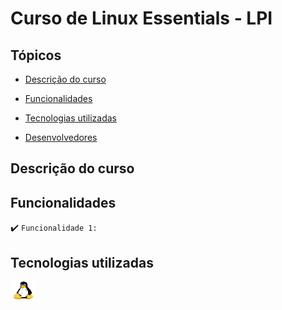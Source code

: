 # Curso de Linux Essentials - LPI

## Tópicos 

- [Descrição do curso](#descrição-do-curso)

- [Funcionalidades](#funcionalidades)

- [Tecnologias utilizadas](#tecnologias-utilizadas)

- [Desenvolvedores](#desenvolvedores)

## Descrição do curso 

## Funcionalidades

:heavy_check_mark: `Funcionalidade 1:`

## Tecnologias utilizadas
<p>
<img align="center" alt="Renato-python" height="30" width="40" src="https://raw.githubusercontent.com/devicons/devicon/master/icons/linux/linux-original.svg">
</p>